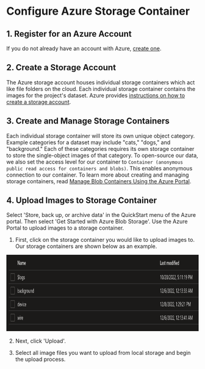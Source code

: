 # **Configure Azure Storage Container**

## **1. Register for an Azure Account**

If you do not already have an account with Azure, [create one](https://azure.microsoft.com/en-us/).

## **2. Create a Storage Account**

The Azure storage account houses individual storage containers which act like file folders on the cloud. Each individual storage container contains the images for the project's dataset. Azure provides [instructions on how to create a storage account](https://learn.microsoft.com/en-us/azure/storage/common/storage-account-create?toc=/azure/storage/blobs/toc.json&bc=/azure/storage/blobs/breadcrumb/toc.json). 

## **3. Create and Manage Storage Containers**

Each individual storage container will store its own unique object category. Example categories for a dataset may include "cats," "dogs," and "background." Each of these categories requires its own storage container to store the single-object images of that category. To open-source our data, we also set the access level for our container to `Container (anonymous public read access for containers and blobs)`. This enables anonymous connection to our container.  To learn more about creating and managing storage containers, read [Manage Blob Containers Using the Azure Portal](https://learn.microsoft.com/en-us/azure/storage/blobs/blob-containers-portal).

## **4. Upload Images to Storage Container**

Select 'Store, back up, or archive data' in the QuickStart menu of the Azure portal. Then select 'Get Started with Azure Blob Storage'. Use the Azure Portal to upload images to a storage container.

1. First, click on the storage container you would like to upload images to. Our storage containers are shown below as an example.

<p align="center">
  <img src="https://github.com/RMDLO/COCOpen-OpenCV/blob/main/docs/images/storage_containers_image.png" width="700" height="200" title="Storage Containers Image">
</p>

2. Next, click 'Upload'.

3. Select all image files you want to upload from local storage and begin the upload process.
